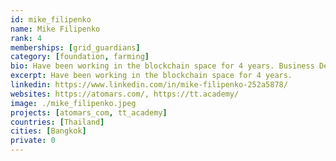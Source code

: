 ```yaml
---
id: mike_filipenko
name: Mike Filipenko
rank: 4
memberships: [grid_guardians]
category: [foundation, farming]
bio: Have been working in the blockchain space for 4 years. Business Development Consultant excited about Blockchain. Specializing in exchanges development, DeFi and trading.
excerpt: Have been working in the blockchain space for 4 years.
linkedin: https://www.linkedin.com/in/mike-filipenko-252a5878/
websites: https://atomars.com/, https://tt.academy/
image: ./mike_filipenko.jpeg
projects: [atomars_com, tt_academy]
countries: [Thailand]
cities: [Bangkok]
private: 0
---
```

